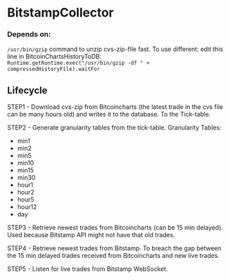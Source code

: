 BitstampCollector
=================
### Depends on:
<code>/usr/bin/gzip</code> command to unzip cvs-zip-file fast.
To use different: edit this line in BitcoinChartsHistoryToDB:
<code>
Runtime.getRuntime.exec("/usr/bin/gzip -df " + compressedHistoryFile).waitFor
</code>

Lifecycle
-----------------

STEP1 - Download cvs-zip from Bitcoincharts (the latest trade in the cvs file can be many hours old) and writes it to the database. To the Tick-table.

STEP2 - Generate granularity tables from the tick-table. 
Granularity Tables:
  - min1
  - min2
  - min5
  - min10
  - min15
  - min30
  - hour1
  - hour2
  - hour5
  - hour12
  - day

STEP3 - Retrieve newest trades from Bitcoincharts (can be 15 min delayed). Used because Bitstamp API might not have that old trades.

STEP4 - Retrieve newest trades from Bitstamp. To breach the gap between the 15 min delayed trades received from Bitcoincharts and new live trades.

STEP5 - Listen for live trades from Bitstamp WebSocket.
